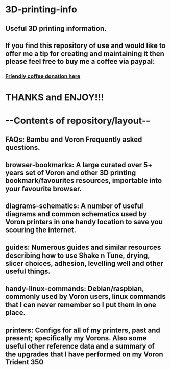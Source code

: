 # 3D-printing-info

## Useful 3D printing information.

## If you find this repository of use and would like to offer me a tip for creating and maintaining it then please feel free to buy me a coffee via paypal:

### [Friendly coffee donation here](https://www.paypal.com/donate/?hosted_button_id=R3DFLDWT2PFC4)

# THANKS and ENJOY!!!

# --Contents of repository/layout--

## FAQs: Bambu and Voron Frequently asked questions.
## browser-bookmarks: A large curated over 5+ years set of Voron and other 3D printing bookmark/favourites resources, importable into your favourite browser.
## diagrams-schematics: A number of useful diagrams and common schematics used by Voron printers in one handy location to save you scouring the internet.
## guides: Numerous guides and similar resources describing how to use Shake n Tune, drying, slicer choices, adhesion, levelling well and other useful things.
## handy-linux-commands: Debian/raspbian, commonly used by Voron users, linux commands that I can never remember so I put them in one place.
## printers: Configs for all of my printers, past and present; specifically my Vorons.  Also some useful other reference data and a summary of the upgrades that I have performed on my Voron Trident 350
